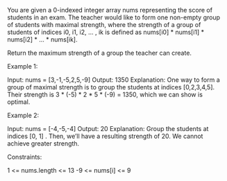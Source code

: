 You are given a 0-indexed integer array nums representing the score of students in an exam. The teacher would like to form one non-empty group of students with maximal strength, where the strength of a group of students of indices i0, i1, i2, ... , ik is defined as nums[i0] * nums[i1] * nums[i2] * ... * nums[ik​].

Return the maximum strength of a group the teacher can create.

 

Example 1:

Input: nums = [3,-1,-5,2,5,-9]
Output: 1350
Explanation: One way to form a group of maximal strength is to group the students at indices [0,2,3,4,5]. Their strength is 3 * (-5) * 2 * 5 * (-9) = 1350, which we can show is optimal.

Example 2:

Input: nums = [-4,-5,-4]
Output: 20
Explanation: Group the students at indices [0, 1] . Then, we’ll have a resulting strength of 20. We cannot achieve greater strength.
 

Constraints:

1 <= nums.length <= 13
-9 <= nums[i] <= 9